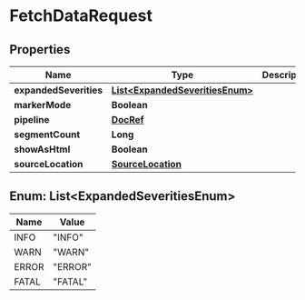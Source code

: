 # FetchDataRequest

## Properties
Name | Type | Description | Notes
------------ | ------------- | ------------- | -------------
**expandedSeverities** | [**List&lt;ExpandedSeveritiesEnum&gt;**](#List&lt;ExpandedSeveritiesEnum&gt;) |  |  [optional]
**markerMode** | **Boolean** |  |  [optional]
**pipeline** | [**DocRef**](DocRef.md) |  |  [optional]
**segmentCount** | **Long** |  |  [optional]
**showAsHtml** | **Boolean** |  |  [optional]
**sourceLocation** | [**SourceLocation**](SourceLocation.md) |  |  [optional]

<a name="List<ExpandedSeveritiesEnum>"></a>
## Enum: List&lt;ExpandedSeveritiesEnum&gt;
Name | Value
---- | -----
INFO | &quot;INFO&quot;
WARN | &quot;WARN&quot;
ERROR | &quot;ERROR&quot;
FATAL | &quot;FATAL&quot;
